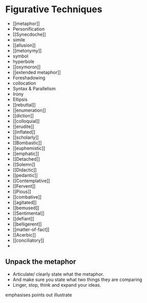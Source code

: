 # Figurative Techniques
- [[metaphor]]
- Personification
- [[Synecdoche]]
- simile
- [[allusion]]
- [[metonymy]] 
- symbol 
- hyperbole
- [[oxymoron]]
- [[extended metaphor]]
- Foreshadowing
- collocation
- Syntax & Parallelism
- Irony
- Ellipsis 
- [[rebuttal]]
- [[enumeration]]
- [[diction]]
- [[colloquial]]
- [[erudite]]
- [[inflated]]
- [[scholarly]]
- [[Bombastic]]
- [[euphemistic]]
- [[emphatic]]
- [[Detached]]
- [[Solemn]]
- [[Didactic]]
- [[pedantic]]
- [[Contemplative]]
- [[Fervent]]
- [[Pious]]
- [[combative]]
- [[agitated]]
- [[bemused]]
- [[Sentimental]]
- [[defiant]]
- [[belligerent]]
- [[matter-of-fact]]
- [[Acerbic]]
- [[conciliatory]]
- 
## Unpack the metaphor
- Articulate/ clearly state what the metaphor. 
- And make sure you state what two things they are comparing
- Linger, stop, think and expand your ideas. 

emphasises
points out
illustrate

